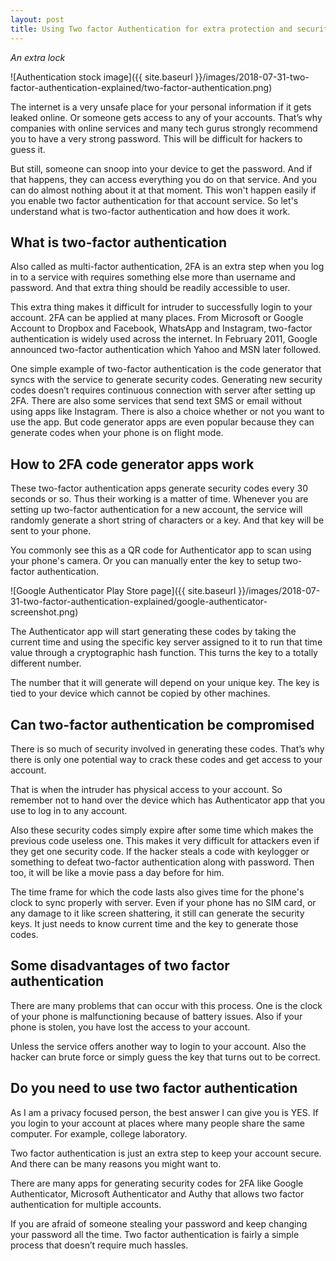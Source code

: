 ```yaml
---
layout: post
title: Using Two factor Authentication for extra protection and security
---
```


_An extra lock_

![Authentication stock image]({{ site.baseurl }}/images/2018-07-31-two-factor-authentication-explained/two-factor-authentication.png)

The internet is a very unsafe place for your personal information if it gets leaked online. Or someone gets access to any of your accounts. That’s why companies with online services and many tech gurus strongly recommend you to have a very strong password. This will be difficult for hackers to guess it.

But still, someone can snoop into your device to get the password. And if that happens, they can access everything you do on that service. And you can do almost nothing about it at that moment. This won't happen easily if you enable two factor authentication for that account service. So let's understand what is two-factor authentication and how does it work.

## What is two-factor authentication

Also called as multi-factor authentication, 2FA is an extra step when you log in to a service with requires something else more than username and password. And that extra thing should be readily accessible to user.

This extra thing makes it difficult for intruder to successfully login to your account. 2FA can be applied at many places. From Microsoft or Google Account to Dropbox and Facebook, WhatsApp and Instagram, two-factor authentication is widely used across the internet. In February 2011, Google announced two-factor authentication which Yahoo and MSN later followed.

One simple example of two-factor authentication is the code generator that syncs with the service to generate security codes. Generating new security codes doesn’t requires continuous connection with server after setting up 2FA. There are also some services that send text SMS or email without using apps like Instagram. There is also a choice whether or not you want to use the app. But code generator apps are even popular because they can generate codes when your phone is on flight mode.

## How to 2FA code generator apps work

These two-factor authentication apps generate security codes every 30 seconds or so. Thus their working is a matter of time. Whenever you are setting up two-factor authentication for a new account, the service will randomly generate a short string of characters or a key. And that key will be sent to your phone.

You commonly see this as a QR code for Authenticator app to scan using your phone's camera. Or you can manually enter the key to setup two-factor authentication.

![Google Authenticator Play Store page]({{ site.baseurl }}/images/2018-07-31-two-factor-authentication-explained/google-authenticator-screenshot.png)

The Authenticator app will start generating these codes by taking the current time and using the specific key server assigned to it to run that time value through a cryptographic hash function. This turns the key to a totally different number.

The number that it will generate will depend on your unique key. The key is tied to your device which cannot be copied by other machines.

## Can two-factor authentication be compromised

There is so much of security involved in generating these codes. That’s why there is only one potential way to crack these codes and get access to your account.

That is when the intruder has physical access to your account. So remember not to hand over the device which has Authenticator app that you use to log in to any account.

Also these security codes simply expire after some time which makes the previous code useless one. This makes it very difficult for attackers even if they get one security code. If the hacker steals a code with keylogger or something to defeat two-factor authentication along with password. Then too, it will be like a movie pass a day before for him.

The time frame for which the code lasts also gives time for the phone's clock to sync properly with server. Even if your phone has no SIM card, or any damage to it like screen shattering, it still can generate the security keys. It just needs to know current time and the key to generate those codes.

## Some disadvantages of two factor authentication

There are many problems that can occur with this process. One is the clock of your phone is malfunctioning because of battery issues. Also if your phone is stolen, you have lost the access to your account.

Unless the service offers another way to login to your account. Also the hacker can brute force or simply guess the key that turns out to be correct.

## Do you need to use two factor authentication

As I am a privacy focused person, the best answer I can give you is YES. If you login to your account at places where many people share the same computer. For example, college laboratory.

Two factor authentication is just an extra step to keep your account secure. And there can be many reasons you might want to.

There are many apps for generating security codes for 2FA like Google Authenticator, Microsoft Authenticator and Authy that allows two factor authentication for multiple accounts.

If you are afraid of someone stealing your password and keep changing your password all the time. Two factor authentication is fairly a simple process that doesn’t require much hassles.
